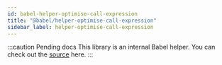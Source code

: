 ```yaml
---
id: babel-helper-optimise-call-expression
title: "@babel/helper-optimise-call-expression"
sidebar_label: helper-optimise-call-expression
---
```


:::caution Pending docs
This library is an internal Babel helper. You can check out the [source](https://github.com/babel/babel/tree/main/packages/babel-helper-optimise-call-expression) here.
:::
